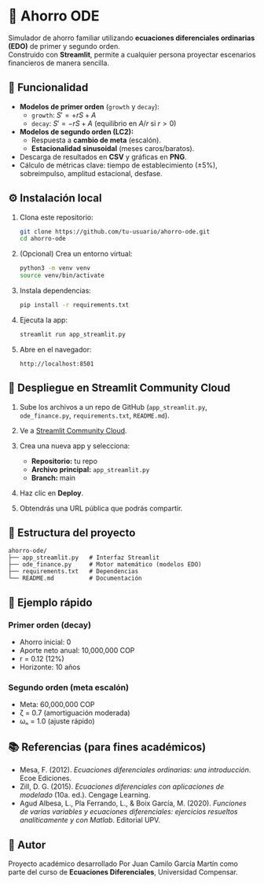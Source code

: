 # 💸 Ahorro ODE

Simulador de ahorro familiar utilizando **ecuaciones diferenciales ordinarias (EDO)** de primer y segundo orden.  
Construido con **Streamlit**, permite a cualquier persona proyectar escenarios financieros de manera sencilla.

## 📌 Funcionalidad

- **Modelos de primer orden** (`growth` y `decay`):
  - `growth`: $S' = +rS + A$
  - `decay`: $S' = -rS + A$ (equilibrio en $A/r$ si $r>0$)
- **Modelos de segundo orden (LC2):**
  - Respuesta a **cambio de meta** (escalón).
  - **Estacionalidad sinusoidal** (meses caros/baratos).
- Descarga de resultados en **CSV** y gráficas en **PNG**.
- Cálculo de métricas clave: tiempo de establecimiento (±5%), sobreimpulso, amplitud estacional, desfase.

## ⚙️ Instalación local

1. Clona este repositorio:

   ```bash
   git clone https://github.com/tu-usuario/ahorro-ode.git
   cd ahorro-ode
   ```

2. (Opcional) Crea un entorno virtual:

   ```bash
   python3 -m venv venv
   source venv/bin/activate
   ```

3. Instala dependencias:

   ```bash
   pip install -r requirements.txt
   ```

4. Ejecuta la app:

   ```bash
   streamlit run app_streamlit.py
   ```

5. Abre en el navegador:

   ```
   http://localhost:8501
   ```

## 🚀 Despliegue en Streamlit Community Cloud

1. Sube los archivos a un repo de GitHub (`app_streamlit.py`, `ode_finance.py`, `requirements.txt`, `README.md`).
2. Ve a [Streamlit Community Cloud](https://share.streamlit.io).
3. Crea una nueva app y selecciona:

   - **Repositorio:** tu repo
   - **Archivo principal:** `app_streamlit.py`
   - **Branch:** main

4. Haz clic en **Deploy**.
5. Obtendrás una URL pública que podrás compartir.

## 📂 Estructura del proyecto

```
ahorro-ode/
├── app_streamlit.py   # Interfaz Streamlit
├── ode_finance.py     # Motor matemático (modelos EDO)
├── requirements.txt   # Dependencias
└── README.md          # Documentación
```

## 📖 Ejemplo rápido

### Primer orden (decay)

- Ahorro inicial: 0
- Aporte neto anual: 10,000,000 COP
- r = 0.12 (12%)
- Horizonte: 10 años

### Segundo orden (meta escalón)

- Meta: 60,000,000 COP
- ζ = 0.7 (amortiguación moderada)
- ωₙ = 1.0 (ajuste rápido)

## 📚 Referencias (para fines académicos)

- Mesa, F. (2012). _Ecuaciones diferenciales ordinarias: una introducción_. Ecoe Ediciones.
- Zill, D. G. (2015). _Ecuaciones diferenciales con aplicaciones de modelado_ (10a. ed.). Cengage Learning.
- Agud Albesa, L., Pla Ferrando, L., & Boix García, M. (2020). _Funciones de varias variables y ecuaciones diferenciales: ejercicios resueltos analíticamente y con Matlab_. Editorial UPV.

## 👤 Autor

Proyecto académico desarrollado Por Juan Camilo García Martín como parte del curso de **Ecuaciones Diferenciales**, Universidad Compensar.
